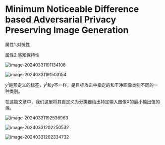 # Minimum Noticeable Difference based Adversarial Privacy Preserving Image Generation

属性1.对抗性

属性2.感知保持性

![image-20240331191134108](C:\Users\mojin\AppData\Roaming\Typora\typora-user-images\image-20240331191134108.png)

![image-20240331191503154](C:\Users\mojin\AppData\Roaming\Typora\typora-user-images\image-20240331191503154.png)

$y^t$是预定义的标签，$y^t$和$y$不一样，是目标攻击中指定的和干净图像类别不同的一种类别。

在这篇文章中，我们这里将其自定义为分类器给出特定输入图像X的最小输出值的类。

![image-20240331192536963](C:\Users\mojin\AppData\Roaming\Typora\typora-user-images\image-20240331192536963.png)

![image-20240331202250532](C:\Users\mojin\AppData\Roaming\Typora\typora-user-images\image-20240331202250532.png)

![image-20240331202334732](C:\Users\mojin\AppData\Roaming\Typora\typora-user-images\image-20240331202334732.png)